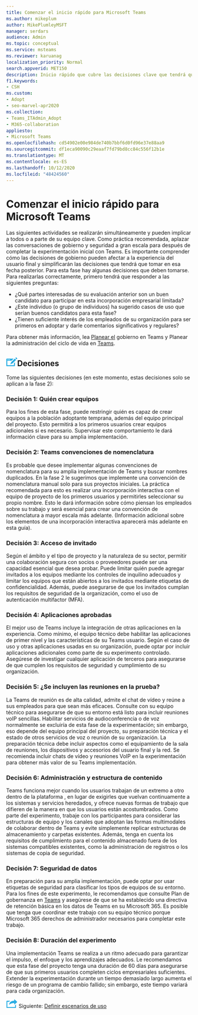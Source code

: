 ```yaml
---
title: Comenzar el inicio rápido para Microsoft Teams
ms.author: mikeplum
author: MikePlumleyMSFT
manager: serdars
audience: Admin
ms.topic: conceptual
ms.service: msteams
ms.reviewer: karuanag
localization_priority: Normal
search.appverid: MET150
description: Inicio rápido que cubre las decisiones clave que tendrá que tomar para la fase 2 de su plan Microsoft Teams adopción.
f1.keywords:
- CSH
ms.custom:
- Adopt
- seo-marvel-apr2020
ms.collection:
- Teams_ITAdmin_Adopt
- M365-collaboration
appliesto:
- Microsoft Teams
ms.openlocfilehash: cd54902e00e984de740b7bbf6d0fd96e37e88aa9
ms.sourcegitcommit: df1eca90090c29eaaf7fd79bd8cc84c556f12b1e
ms.translationtype: MT
ms.contentlocale: es-ES
ms.lasthandoff: 10/12/2020
ms.locfileid: "48424560"
---
```

# <a name="governance-quick-start-for-microsoft-teams"></a>Comenzar el inicio rápido para Microsoft Teams

Las siguientes actividades se realizarán simultáneamente y pueden implicar a todos o a parte de su equipo clave. Como práctica recomendada, aplazar las conversaciones de gobierno y seguridad a gran escala para después de completar la experimentación inicial con Teams. Es importante comprender cómo las decisiones de gobierno pueden afectar a la experiencia del usuario final y simplificarán las decisiones que tendrá que tomar en esa fecha posterior. Para esta fase hay algunas decisiones que deben tomarse. Para realizarlas correctamente, primero tendrá que responder a las siguientes preguntas:

- ¿Qué partes interesadas de su evaluación anterior son un buen candidato para participar en esta incorporación empresarial limitada?
- ¿Este individuo (o grupo de individuos) ha sugerido casos de uso que serían buenos candidatos para esta fase?  
- ¿Tienen suficiente interés de los empleados de su organización para ser primeros en adoptar y darle comentarios significativos y regulares? 

Para obtener más información, lea [Planear el](plan-teams-governance.md) gobierno en Teams y Planear la administración del ciclo de vida en [Teams](plan-teams-lifecycle.md).

## <a name="an-icon-representing-a-decision-pointdecisions"></a>![Un icono que representa un punto de decisión](media/teams-adoption-decision-icon.png)Decisiones

Tome las siguientes decisiones (en este momento, estas decisiones solo se aplican a la fase 2):

### <a name="decision-1-who-can-create-teams"></a>Decisión 1: Quién crear equipos 

Para los fines de esta fase, puede restringir quién es capaz de crear equipos a la población adoptante temprana, además del equipo principal del proyecto. Esto permitirá a los primeros usuarios crear equipos adicionales si es necesario. Supervisar este comportamiento le dará información clave para su amplia implementación.

### <a name="decision-2-teams-naming-conventions"></a>Decisión 2: Teams convenciones de nomenclatura 

Es probable que desee implementar algunas convenciones de nomenclatura para su amplia implementación de Teams y buscar nombres duplicados. En la fase 2 le sugerimos que implemente una convención de nomenclatura manual solo para sus proyectos iniciales. La práctica recomendada para esto es realizar una incorporación interactiva con el equipo de proyecto de los primeros usuarios y permitirles seleccionar su propio nombre. Esto le dará información sobre cómo piensan los empleados sobre su trabajo y será esencial para crear una convención de nomenclatura a mayor escala más adelante. (Información adicional sobre los elementos de una incorporación interactiva aparecerá más adelante en esta guía).

### <a name="decision-3-guest-access"></a>Decisión 3: Acceso de invitado

Según el ámbito y el tipo de proyecto y la naturaleza de su sector, permitir una colaboración segura con socios o proveedores puede ser una capacidad esencial que desea probar. Puede limitar quién puede agregar invitados a los equipos mediante los controles de inquilino adecuados y limitar los equipos que están abiertos a los invitados mediante etiquetas de confidencialidad. Además, puede asegurarse de que los invitados cumplan los requisitos de seguridad de la organización, como el uso de autenticación multifactor (MFA).

### <a name="decision-4-approved-apps"></a>Decisión 4: Aplicaciones aprobadas

El mejor uso de Teams incluye la integración de otras aplicaciones en la experiencia. Como mínimo, el equipo técnico debe habilitar las aplicaciones de primer nivel y las características de su Teams usuario. Según el caso de uso y otras aplicaciones usadas en su organización, puede optar por incluir aplicaciones adicionales como parte de su experimento controlado. Asegúrese de investigar cualquier aplicación de terceros para asegurarse de que cumplen los requisitos de seguridad y cumplimiento de su organización.

### <a name="decision-5-are-meetings-included-in-your-test"></a>Decisión 5: ¿Se incluyen las reuniones en la prueba? 

La Teams de reunión es de alta calidad, admite el chat de vídeo y reúne a sus empleados para que sean más eficaces. Consulte con su equipo técnico para asegurarse de que su entorno está listo para incluir reuniones voIP sencillas. Habilitar servicios de audioconferencia o de voz normalmente se excluiría de esta fase de la experimentación; sin embargo, eso depende del equipo principal del proyecto, su preparación técnica y el estado de otros servicios de voz o reunión de su organización. La preparación técnica debe incluir aspectos como el equipamiento de la sala de reuniones, los dispositivos y accesorios del usuario final y la red. Se recomienda incluir chats de vídeo y reuniones VoIP en la experimentación para obtener más valor de su Teams implementación. 

### <a name="decision-6-content-management-and-structure"></a>Decisión 6: Administración y estructura de contenido
Teams funciona mejor cuando los usuarios trabajan de un extremo a otro dentro de la plataforma , en lugar de exigirles que vuelvan continuamente a los sistemas y servicios heredados, y ofrece nuevas formas de trabajo que difieren de la manera en que los usuarios están acostumbrados. Como parte del experimento, trabaje con los participantes para considerar las estructuras de equipo y los canales que adoptan las formas multimodales de colaborar dentro de Teams y evite simplemente replicar estructuras de almacenamiento y carpetas existentes. Además, tenga en cuenta los requisitos de cumplimiento para el contenido almacenado fuera de los sistemas compatibles existentes, como la administración de registros o los sistemas de copia de seguridad.

### <a name="decision-7--data-security"></a>Decisión 7: Seguridad de datos

En preparación para su amplia implementación, puede optar por usar etiquetas de seguridad para clasificar los tipos de equipos de su entorno. Para los fines de este experimento, le recomendamos que consulte Plan de gobernanza en [Teams](plan-teams-governance.md) y asegúrese de que se ha establecido una directiva de retención básica en los datos de Teams en su Microsoft 365. Es posible que tenga que coordinar este trabajo con su equipo técnico porque Microsoft 365 derechos de administrador necesarios para completar este trabajo.

### <a name="decision-8-length-of-your-experiment"></a>Decisión 8: Duración del experimento

Una implementación Teams se realiza a un ritmo adecuado para garantizar el impulso, el enfoque y los aprendizajes adecuados. Le recomendamos que esta fase del proyecto tenga una duración de 60 días para asegurarse de que sus primeros usuarios completen ciclos empresariales suficientes. Extender la experimentación durante un tiempo demasiado largo aumenta el riesgo de un programa de cambio fallido; sin embargo, este tiempo variará para cada organización.  

![Un icono que representa el siguiente paso ](media/teams-adoption-next-icon.png) Siguiente: [Definir escenarios de uso](teams-adoption-define-usage-scenarios.md)
